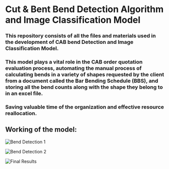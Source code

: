 
# Cut & Bent Bend Detection Algorithm and Image Classification Model

### This repository consists of all the files and materials used in the development of CAB bend Detection and Image Classification Model.

### This model plays a vital role in the CAB order quotation evaluation process, automating the manual process of calculating bends in a variety of shapes requested by the client from a document called the Bar Bending Schedule (BBS), and storing all the bend counts along with the shape they belong to in an excel file.

###  Saving valuable time of the organization and effective resource reallocation.

## Working of the model:

![Bend Detection 1](https://photos.app.goo.gl/16TsmdNPpbyJUahT7)

![Bend Detection 2](https://photos.app.goo.gl/uq8YkDh3qGGW1c5e9)

![Final Results](https://photos.app.goo.gl/Jir1iWmKS3eBwtiv5)
